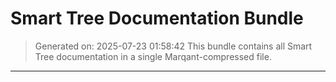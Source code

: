 # Smart Tree Documentation Bundle

> Generated on: 2025-07-23 01:58:42
> This bundle contains all Smart Tree documentation in a single Marqant-compressed file.

---

